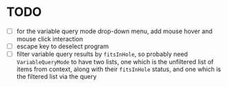 # TODO

- [ ] for the variable query mode drop-down menu, add mouse hover and mouse
  click interaction
- [ ] escape key to deselect program
- [ ] filter variable query results by `fitsInHole`, so probably need
  `VariableQueryMode` to have two lists, one which is the unfiltered list of items
  from context, along with their `fitsInHole` status, and one which is the
  filtered list via the query